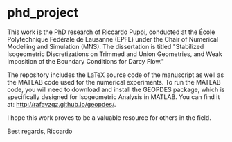 # phd_project

This work is the PhD research of Riccardo Puppi, conducted at the École Polytechnique Fédérale de Lausanne (EPFL) under the Chair of Numerical Modelling and Simulation (MNS). The dissertation is titled "Stabilized Isogeometric Discretizations on Trimmed and Union Geometries, and Weak Imposition of the Boundary Conditions for Darcy Flow."

The repository includes the LaTeX source code of the manuscript as well as the MATLAB code used for the numerical experiments. To run the MATLAB code, you will need to download and install the GEOPDES package, which is specifically designed for Isogeometric Analysis in MATLAB. You can find it at: http://rafavzqz.github.io/geopdes/.

I hope this work proves to be a valuable resource for others in the field.

Best regards, Riccardo
